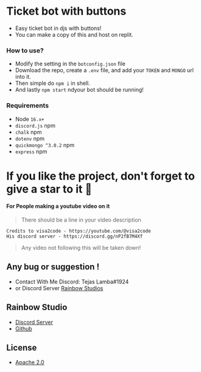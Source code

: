 # Ticket bot with buttons

- Easy ticket bot in djs with buttons!
- You can make a copy of this and host on replit.

### **How to use?**
- Modify the setting in the `botconfig.json` file
- Download the repo, create a `.env` file, and add your `TOKEN` and `MONGO` url into it.
- Then simple do `npm i` in shell.
- And lastly `npm start` ndyour bot should be running! 

### Requirements
 - Node `16.x+`
 - `discord.js` npm
 - `chalk` npm
 - `dotenv` npm
 - `quickmongo ^3.0.2` npm
 - `express` npm

# If you like the project, don't forget to give a star to it 🌟

#### For People making a youtube video on it

> There should be a line in your video description 

```
Credits to visa2code - https://youtube.com/@visa2code
His discord server - https://discord.gg/nP2fB7M4Xf
```

> Any video not following this will be taken down!

## Any bug or suggestion !
- Contact With Me Discord: Tejas Lamba#1924
- or Discord Server [Rainbow Studios]([https://discord.gg/xBm2KDMRmx](https://api.tejas404.xyz/discord))

## Rainbow Studio
- [Discord Server]([https://discord.gg/xBm2KDMRmx](https://api.tejas404.xyz/discord))
- [Github](https://github.com/TeamRainbowDevs/)

## License
- [Apache 2.0](https://www.apache.org/licenses/LICENSE-2.0)

